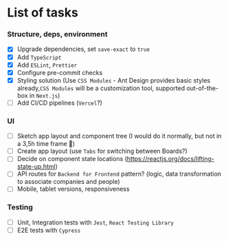 # List of tasks

### Structure, deps, environment

- [x] Upgrade dependencies, set `save-exact` to `true`
- [x] Add `TypeScript`
- [x] Add `ESLint`, `Prettier`
- [x] Configure pre-commit checks
- [x] Styling solution (Use `CSS Modules` - Ant Design provides basic styles already,`CSS Modules` will be a customization tool, supported out-of-the-box in `Next.js`)
- [ ] Add CI/CD pipelines (`Vercel`?)

### UI

- [ ] Sketch app layout and component tree (I would do it normally, but not in a 3,5h time frame 🙂)
- [ ] Create app layout (use `Tabs` for switching between Boards?)
- [ ] Decide on component state locations (https://reactjs.org/docs/lifting-state-up.html)
- [ ] API routes for `Backend for Frontend` pattern? (logic, data transformation to associate companies and people)
- [ ] Mobile, tablet versions, responsiveness

### Testing

- [ ] Unit, Integration tests with `Jest`, `React Testing Library`
- [ ] E2E tests with `Cypress`
